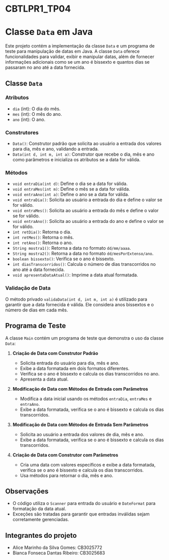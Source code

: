 # CBTLPR1_TP04

# Classe `Data` em Java

Este projeto contém a implementação da classe `Data` e um programa de teste para manipulação de datas em Java. A classe `Data` oferece funcionalidades para validar, exibir e manipular datas, além de fornecer informações adicionais como se um ano é bissexto e quantos dias se passaram no ano até a data fornecida.

## Classe `Data`

### Atributos
- `dia` (int): O dia do mês.
- `mes` (int): O mês do ano.
- `ano` (int): O ano.

### Construtores
- `Data()`: Construtor padrão que solicita ao usuário a entrada dos valores para dia, mês e ano, validando a entrada.
- `Data(int d, int m, int a)`: Construtor que recebe o dia, mês e ano como parâmetros e inicializa os atributos se a data for válida.

### Métodos
- `void entraDia(int d)`: Define o dia se a data for válida.
- `void entraMes(int m)`: Define o mês se a data for válida.
- `void entraAno(int a)`: Define o ano se a data for válida.
- `void entraDia()`: Solicita ao usuário a entrada do dia e define o valor se for válido.
- `void entraMes()`: Solicita ao usuário a entrada do mês e define o valor se for válido.
- `void entraAno()`: Solicita ao usuário a entrada do ano e define o valor se for válido.
- `int retDia()`: Retorna o dia.
- `int retMes()`: Retorna o mês.
- `int retAno()`: Retorna o ano.
- `String mostra1()`: Retorna a data no formato `dd/mm/aaaa`.
- `String mostra2()`: Retorna a data no formato `dd/mesPorExtenso/ano`.
- `boolean bissexto()`: Verifica se o ano é bissexto.
- `int diasTranscorridos()`: Calcula o número de dias transcorridos no ano até a data fornecida.
- `void apresentaDataAtual()`: Imprime a data atual formatada.

### Validação de Data
O método privado `validaData(int d, int m, int a)` é utilizado para garantir que a data fornecida é válida. Ele considera anos bissextos e o número de dias em cada mês.

## Programa de Teste

A classe `Main` contém um programa de teste que demonstra o uso da classe `Data`:

1. **Criação de Data com Construtor Padrão**
   - Solicita entrada do usuário para dia, mês e ano.
   - Exibe a data formatada em dois formatos diferentes.
   - Verifica se o ano é bissexto e calcula os dias transcorridos no ano.
   - Apresenta a data atual.

2. **Modificação de Data com Métodos de Entrada com Parâmetros**
   - Modifica a data inicial usando os métodos `entraDia`, `entraMes` e `entraAno`.
   - Exibe a data formatada, verifica se o ano é bissexto e calcula os dias transcorridos.

3. **Modificação de Data com Métodos de Entrada Sem Parâmetros**
   - Solicita ao usuário a entrada dos valores de dia, mês e ano.
   - Exibe a data formatada, verifica se o ano é bissexto e calcula os dias transcorridos.

4. **Criação de Data com Construtor com Parâmetros**
   - Cria uma data com valores específicos e exibe a data formatada, verifica se o ano é bissexto e calcula os dias transcorridos.
   - Usa métodos para retornar o dia, mês e ano.

## Observações

- O código utiliza o `Scanner` para entrada do usuário e `DateFormat` para formatação da data atual.
- Exceções são tratadas para garantir que entradas inválidas sejam corretamente gerenciadas.

## Integrantes do projeto

- Alice Marinho da Silva Gomes: CB3025772
- Bianca Fonseca Dantas Ribeiro: CB3025683
